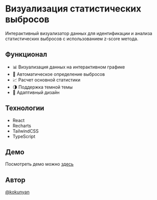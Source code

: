 # Визуализация статистических выбросов

Интерактивный визуализатор данных для идентификации и анализа статистических выбросов с использованием z-score метода.

## Функционал

- 📊 Визуализация данных на интерактивном графике
- 🎯 Автоматическое определение выбросов
- 📈 Расчет основной статистики
- 🌗 Поддержка темной темы
- 📱 Адаптивный дизайн

## Технологии

- React
- Recharts
- TailwindCSS
- TypeScript

## Демо

Посмотреть демо можно [здесь](https://kokunyan.github.io/outliers-visualization)

## Автор

[@kokunyan](https://github.com/kokunyan)
